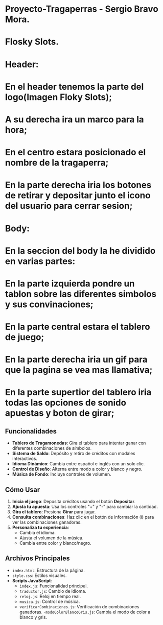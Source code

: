 # Proyecto-Tragaperras - Sergio Bravo Mora.
# Flosky Slots.

# Header: 
# En el header tenemos la parte del logo(Imagen Floky Slots);
# A su derecha ira un marco para la hora;
# En el centro estara posicionado el nombre de la tragaperra;
# En la parte derecha iria los botones de retirar y depositar junto el icono del usuario para cerrar sesion;

# Body:
# En la seccion del body la he dividido en varias partes:
# En la parte izquierda pondre un tablon sobre las diferentes simbolos y sus convinaciones;
# En la parte central estara el tablero de juego;
# En la parte derecha iria un gif para que la pagina se vea mas llamativa;
# En la parte supertior del tablero iria todas las opciones de sonido apuestas y boton de girar;

## Funcionalidades

- **Tablero de Tragamonedas**: Gira el tablero para intentar ganar con diferentes combinaciones de símbolos.
- **Sistema de Saldo**: Depósito y retiro de créditos con modales interactivos.
- **Idioma Dinámico**: Cambia entre español e inglés con un solo clic.
- **Control de Diseño**: Alterna entre modo a color y blanco y negro.
- **Música de Fondo**: Incluye controles de volumen.


## Cómo Usar

1. **Inicia el juego**: Deposita créditos usando el botón **Depositar**.
2. **Ajusta tu apuesta**: Usa los controles "+" y "-" para cambiar la cantidad.
3. **Gira el tablero**: Presiona **Girar** para jugar.
4. **Consulta combinaciones**: Haz clic en el botón de información (i) para ver las combinaciones ganadoras.
5. **Personaliza tu experiencia**:
   - Cambia el idioma.
   - Ajusta el volumen de la música.
   - Cambia entre color y blanco/negro.

## Archivos Principales

- `index.html`: Estructura de la página.
- `style.css`: Estilos visuales.
- **Scripts JavaScript**:
  - `index.js`: Funcionalidad principal.
  - `traductor.js`: Cambio de idioma.
  - `reloj.js`: Reloj en tiempo real.
  - `musica.js`: Control de música.
  - `verificarCombinaciones.js`: Verificación de combinaciones ganadoras.
  -`modoColorBlancoGris.js`: Cambia el modo de color a blanco y gris.